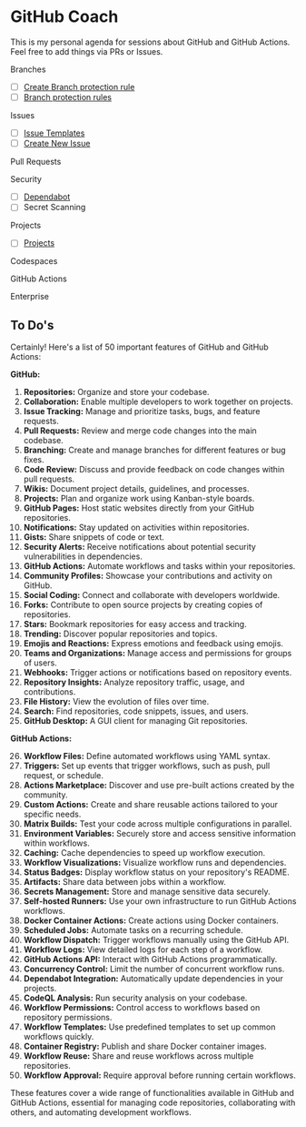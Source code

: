 # GitHub Coach

This is my personal agenda for sessions about GitHub and GitHub Actions. Feel free to add things via PRs or Issues.

Branches

- [ ] [Create Branch protection rule](https://github.com/oliverscheer/github-coach/settings/branch_protection_rules/new)
- [ ] [Branch protection rules](https://github.com/oliverscheer/github-coach/settings/branches)

Issues

- [ ] [Issue Templates](https://github.com/oliverscheer/github-coach/issues/templates/edit)
- [ ] [Create New Issue](https://github.com/oliverscheer/github-coach/issues/new/choose)

Pull Requests


Security

- [ ] [Dependabot](https://github.com/oliverscheer/github-coach/settings/security_analysis)
- [ ] Secret Scanning

Projects

- [ ] [Projects](https://github.com/oliverscheer/github-coach/projects?query=is%3Aopen)

Codespaces


GitHub Actions

Enterprise

## To Do's

Certainly! Here's a list of 50 important features of GitHub and GitHub Actions:

**GitHub:**

1. **Repositories:** Organize and store your codebase.
2. **Collaboration:** Enable multiple developers to work together on projects.
3. **Issue Tracking:** Manage and prioritize tasks, bugs, and feature requests.
4. **Pull Requests:** Review and merge code changes into the main codebase.
5. **Branching:** Create and manage branches for different features or bug fixes.
6. **Code Review:** Discuss and provide feedback on code changes within pull requests.
7. **Wikis:** Document project details, guidelines, and processes.
8. **Projects:** Plan and organize work using Kanban-style boards.
9. **GitHub Pages:** Host static websites directly from your GitHub repositories.
10. **Notifications:** Stay updated on activities within repositories.
11. **Gists:** Share snippets of code or text.
12. **Security Alerts:** Receive notifications about potential security vulnerabilities in dependencies.
13. **GitHub Actions:** Automate workflows and tasks within your repositories.
14. **Community Profiles:** Showcase your contributions and activity on GitHub.
15. **Social Coding:** Connect and collaborate with developers worldwide.
16. **Forks:** Contribute to open source projects by creating copies of repositories.
17. **Stars:** Bookmark repositories for easy access and tracking.
18. **Trending:** Discover popular repositories and topics.
19. **Emojis and Reactions:** Express emotions and feedback using emojis.
20. **Teams and Organizations:** Manage access and permissions for groups of users.
21. **Webhooks:** Trigger actions or notifications based on repository events.
22. **Repository Insights:** Analyze repository traffic, usage, and contributions.
23. **File History:** View the evolution of files over time.
24. **Search:** Find repositories, code snippets, issues, and users.
25. **GitHub Desktop:** A GUI client for managing Git repositories.

**GitHub Actions:**

26. **Workflow Files:** Define automated workflows using YAML syntax.
27. **Triggers:** Set up events that trigger workflows, such as push, pull request, or schedule.
28. **Actions Marketplace:** Discover and use pre-built actions created by the community.
29. **Custom Actions:** Create and share reusable actions tailored to your specific needs.
30. **Matrix Builds:** Test your code across multiple configurations in parallel.
31. **Environment Variables:** Securely store and access sensitive information within workflows.
32. **Caching:** Cache dependencies to speed up workflow execution.
33. **Workflow Visualizations:** Visualize workflow runs and dependencies.
34. **Status Badges:** Display workflow status on your repository's README.
35. **Artifacts:** Share data between jobs within a workflow.
36. **Secrets Management:** Store and manage sensitive data securely.
37. **Self-hosted Runners:** Use your own infrastructure to run GitHub Actions workflows.
38. **Docker Container Actions:** Create actions using Docker containers.
39. **Scheduled Jobs:** Automate tasks on a recurring schedule.
40. **Workflow Dispatch:** Trigger workflows manually using the GitHub API.
41. **Workflow Logs:** View detailed logs for each step of a workflow.
42. **GitHub Actions API:** Interact with GitHub Actions programmatically.
43. **Concurrency Control:** Limit the number of concurrent workflow runs.
44. **Dependabot Integration:** Automatically update dependencies in your projects.
45. **CodeQL Analysis:** Run security analysis on your codebase.
46. **Workflow Permissions:** Control access to workflows based on repository permissions.
47. **Workflow Templates:** Use predefined templates to set up common workflows quickly.
48. **Container Registry:** Publish and share Docker container images.
49. **Workflow Reuse:** Share and reuse workflows across multiple repositories.
50. **Workflow Approval:** Require approval before running certain workflows.

These features cover a wide range of functionalities available in GitHub and GitHub Actions, essential for managing code repositories, collaborating with others, and automating development workflows.